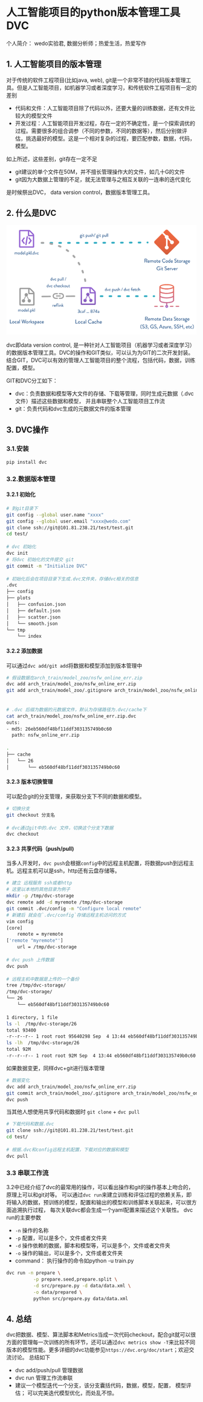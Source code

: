# 人工智能项目的python版本管理工具DVC
个人简介：
wedo实验君, 数据分析师；热爱生活，热爱写作
## 1. 人工智能项目的版本管理
对于传统的软件工程项目(比如java, web), git是一个非常不错的代码版本管理工具。但是人工智能项目，如机器学习或者深度学习，和传统软件工程项目有一定的差别
- 代码和文件：人工智能项目除了代码以外，还要大量的训练数据，还有文件比较大的模型文件
- 开发过程：人工智能项目开发过程，存在一定的不确定性，是一个探索调优的过程。需要很多的组合调参（不同的参数，不同的数据等），然后分别做评估，挑选最好的模型。这是一个相对复杂的过程，要匹配参数，数据，代码，模型。

如上所述，这些差别，git存在一定不足
- git建议的单个文件在50M，并不擅长管理操作大的文件，如几十G的文件
- git因为大数据上管理的不足，就无法管理与之相互关联的一连串的迭代变化

是时候祭出DVC， data version control，数据版本管理工具。

## 2. 什么是DVC
![](img/md-2020-09-06-00-05-34.png)

dvc即data version control, 是一种针对人工智能项目（机器学习或者深度学习）的数据版本管理工具。DVC的操作和GIT类似，可以认为为GIT的二次开发封装。结合GIT，DVC可以有效的管理人工智能项目的整个流程，包括代码，数据，训练配置，模型。

GIT和DVC分工如下：
- dvc：负责数据和模型等大文件的存储、下载等管理，同时生成元数据（.dvc文件）描述这些数据和模型， 并且串联整个人工智能项目工作流
- git：负责代码和dvc生成的元数据文件的版本管理

## 3. DVC操作
### 3.1.安装
```bash
pip install dvc
```

### 3.2.数据版本管理
#### 3.2.1 初始化
```bash
# 到git目录下
git config --global user.name "xxxx"
git config --global user.email "xxxx@wedo.com"
git clone ssh://git@101.81.238.21/test/test.git
cd test/

# dvc 初始化
dvc init
# 将dvc 初始化的文件提交 git
git commit -m "Initialize DVC"

# 初始化后会在项目目录下生成.dvc文件夹，存储dvc相关的信息
.dvc
├── config
├── plots
│   ├── confusion.json
│   ├── default.json
│   ├── scatter.json
│   └── smooth.json
└── tmp
    └── index
```
#### 3.2.2 添加数据
可以通过`dvc add/git add`将数据和模型添加到版本管理中
```bash
# 假设数据在arch_train/model_zoo/nsfw_online_err.zip
dvc add arch_train/model_zoo/nsfw_online_err.zip
git add arch_train/model_zoo/.gitignore arch_train/model_zoo/nsfw_online_err.zip.dvc


# .dvc 后缀为数据的元数据文件，默认为存储路径为.dvc/cache下
cat arch_train/model_zoo/nsfw_online_err.zip.dvc
outs:
- md5: 26eb560df48bf11ddf303135749b0c60
  path: nsfw_online_err.zip

.
├── cache
│   └── 26
│       └── eb560df48bf11ddf303135749b0c60
```

#### 3.2.3 版本切换管理
可以配合git的分支管理，来获取分支下不同的数据和模型。
``` bash
# 切换分支
git checkout 分支名

# dvc通过git中的.dvc 文件，切换这个分支下数据
dvc checkout
```

#### 3.2.3 共享代码（push/pull)
当多人开发时，`dvc push`会根据`config`中的远程主机配置，将数据push到远程主机。远程主机可以是ssh，http还有云盘存储等。
```bash
# 建立 远程服务 ssh或者http
# 这里以本地的其他目录为例子
mkdir -p /tmp/dvc-storage
dvc remote add -d myremote /tmp/dvc-storage
git commit .dvc/config -m "Configure local remote"
# 新建后 就会在`.dvc/config`存储远程主机访问的方式
vim config 
[core]
    remote = myremote
['remote "myremote"']
    url = /tmp/dvc-storage

# dvc push 上传数据
dvc push

# 远程主机中数据是上传的一个备份
tree /tmp/dvc-storage/
/tmp/dvc-storage/
└── 26
    └── eb560df48bf11ddf303135749b0c60

1 directory, 1 file
ls -l  /tmp/dvc-storage/26
total 93400
-r--r--r-- 1 root root 95640298 Sep  4 13:44 eb560df48bf11ddf303135749b0c60
ls -lh  /tmp/dvc-storage/26
total 92M
-r--r--r-- 1 root root 92M Sep  4 13:44 eb560df48bf11ddf303135749b0c60

```
如果数据变更，同样dvc+git进行版本管理
```bash
# 数据变化
dvc add arch_train/model_zoo/nsfw_online_err.zip
git commit arch_train/model_zoo/.gitignore arch_train/model_zoo/nsfw_online_err.zip.dvc -m "Dataset updates"
dvc push
```

当其他人想使用共享代码和数据时 `git clone` + `dvc pull`
```bash
# 下载代码和数据.dvc
git clone ssh://git@101.81.238.21/test/test.git
cd test/

# 根据.dvc和config远程主机配置，下载对应的数据和模型
dvc pull 
```


### 3.3 串联工作流
3.2中已经介绍了dvc的最常用的操作，可以看出操作和git的操作基本上吻合的，原理上可以和git对等。
可以通过`dvc run`来建立训练和评估过程的依赖关系，即将输入的数据，预训练的模型，配置和输出的模型和训练脚本关联起来，可以很方面追溯执行过程， 每次关联dvc都会生成一个yaml配置来描述这个关联性。
dvc run的主要参数
- `-n` 操作的名称
- `-p` 配置，可以是多个，文件或者文件夹
- `-d` 操作依赖的数据，脚本和模型等，可以是多个，文件或者文件夹
- `-o` 操作的输出，可以是多个，文件或者文件夹
- command： 执行操作的命令如python -u train.py 

```bash
dvc run -n prepare \
          -p prepare.seed,prepare.split \
          -d src/prepare.py -d data/data.xml \
          -o data/prepared \
          python src/prepare.py data/data.xml
```

## 4. 总结
dvc把数据、模型、算法脚本和Metrics当成一次代码checkout，配合git就可以很方面的管理每一次训练的所有环节，还可以通过`dvc metrics show -T`来比较不同版本的模型性能。更多详细的dvc功能参见`https://dvc.org/doc/start`；欢迎交流讨论。
总结如下
- dvc add/push/pull 管理数据
- dvc run 管理工作流串联
- 建议一个模型迭代一个分支，该分支囊括代码，数据，模型，配置， 模型评估； 可以完美迭代模型优化，而处乱不惊。